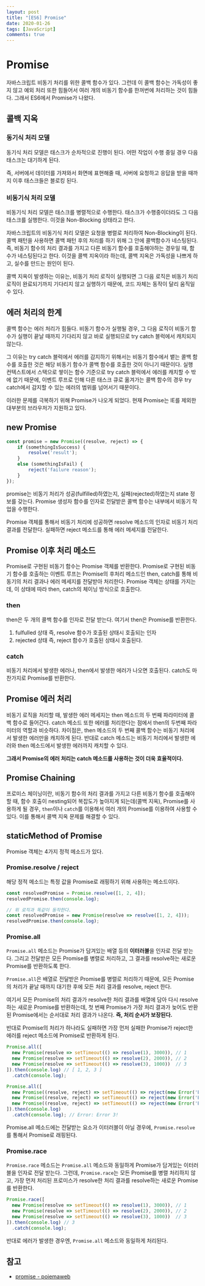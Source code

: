 ```yaml
---
layout: post
title: "[ES6] Promise"
date: 2020-01-26
tags: [JavaScript]
comments: true
---
```


# Promise

자바스크립트 비동기 처리를 위한 콜백 함수가 있다. 그런데 이 콜백 함수는 가독성이 좋지 않고 예외 처리 또한 힘들어서 여러 개의 비동기 함수를 한꺼번에 처리하는 것이 힘들다. 그래서 ES6에서 Promise가 나왔다. 

## 콜백 지옥

### 동기식 처리 모델

동기식 처리 모델은 태스크가 순차적으로 진행이 된다. 어떤 작업이 수행 중일 경우 다음 태스크는 대기하게 된다. 

즉, 서버에서 데이터를 가져와서 화면에 표현해줄 때, 서버에 요청하고 응답을 받을 때까지 이후 태스크들은 블로킹 된다.

### 비동기식 처리 모델

비동기식 처리 모델은 태스크를 병렬적으로 수행한다. 태스크가 수행중이더라도 그 다음 태스크를 실행한다. 이것을 Non-Blocking 상태라고 한다.

자바스크립트의 비동기식 처리 모델은 요청을 병렬로 처리하여 Non-Blocking이 된다. 콜백 패턴을 사용하면 콜백 패턴 후의 처리를 하기 위해 그 안에 콜백함수가 네스팅된다. 즉, 비동기 함수의 처리 결과를 가지고 다른 비동기 함수를 호출해야하는 경우일 때, 함수가 네스팅된다고 한다. 이것을 콜백 지옥이라 하는데, 콜백 지옥은 가독성을 나쁘게 하고, 실수를 만드는 원인이 된다.

콜백 지옥이 발생하는 이유는, 비동기 처리 로직이 실행되면 그 다음 로직은 비동기 처리 로직이 완료되기까지 기다리지 않고 실행하기 때문에, 코드 자체는 동작이 달리 움직일 수 있다.

## 에러 처리의 한계

콜백 함수는 에러 처리가 힘들다. 비동기 함수가 실행될 경우, 그 다음 로직이 비동기 함수가 실행이 끝날 때까지 기다리지 않고 바로 실행되므로 try catch 블럭에서 캐치되지 않는다. 

그 이유는 try catch 블럭에서 에러를 감지하기 위해서는 비동기 함수에서 뱉는 콜백 함수를 호출한 것은 해당 비동기 함수가 콜백 함수를 호출한 것이 아니기 때문이다. 실행 컨텍스트에서 스택으로 쌓이는 함수 기준으로 try catch 블럭에서 에러를 캐치할 수 밖에 없기 때문에, 이벤트 루프로 인해 다른 태스크 큐로 옮겨가는 콜백 함수의 경우 try catch에서 감지할 수 있는 에러의 범위를 넘어서기 때문이다.

이러한 문제를 극복하기 위해 Promise가 나오게 되었다. 현재 Promise는 IE를 제외한 대부분의 브라우저가 지원하고 있다.

## new Promise

```javascript
const promise = new Promise((resolve, reject) => {
    if (somethingIsSuccess) {
        resolve('result');
    }
    else (somethingIsFail) {
        reject('failure reason');
    }
});
```

promise는 비동기 처리가 성공(fulfilled)하였는지, 실패(rejected)하였는지 state 정보를 갖는다. Promise 생성자 함수를 인자로 전달받은 콜백 함수는 내부에서 비동기 작업을 수행한다. 

Promise 객체를 통해서 비동기 처리에 성공하면 resolve 메소드의 인자로 비동기 처리 결과를 전달한다. 실패하면 reject 메소드를 통해 에러 메세지를 전달한다.

## Promise 이후 처리 메소드

Promise로 구현된 비동기 함수는 Promise 객체를 반환한다. Promise로 구현된 비동기 함수를 호출하는 이벤트 루프는 Promise의 후처리 메소드인 then, catch를 통해 비동기의 처리 결과나 에러 메세지를 전달받아 처리한다. Promise 객체는 상태를 가지는데, 이 상태에 따라 then, catch의 체이닝 방식으로 호출한다.

### then

then은 두 개의 콜백 함수를 인자로 전달 받는다. 여기서 then은 Promise를 반환한다.

1. fulfulled 상태 즉, resolve 함수가 호출된 상태시 호출되는 인자
2. rejected 상태 즉, reject 함수가 호출된 상태시 호출된다.

### catch

비동기 처리에서 발생한 에러나, then에서 발생한 에러가 나오면 호출된다. catch도 마찬가지로 Promise를 반환한다.

## Promise 에러 처리

비동기 로직을 처리할 때, 발생한 에러 메세지는 then 메소드의 두 번째 파라미터에 콜백 함수로 들어간다. catch 메소드 또한 에러를 처리한다는 점에서 then의 두번째 파라미터의 역할과 비슷하다. 차이점은, then 메소드의 두 번째 콜백 함수는 비동기 처리에서 발생한 에러만을 캐치하게 된다. 반대로 catch 메소드는 비동기 처리에서 발생한 에러와 then 메소드에서 발생한 에러까지 캐치할 수 있다. 

**그래서 Promise의 에러 처리는 catch 메소드를 사용하는 것이 더욱 효율적이다.**

## Promise Chaining

프로미스 체이닝이란, 비동기 함수의 처리 결과를 가지고 다른 비동기 함수를 호출해야할 때, 함수 호출이 nesting되어 복잡도가 높아지게 되는데(콜백 지옥), Promise를 사용하게 될 경우, `then`이나 `catch`를 이용해서 여러 개의 Promise를 이용하여 사용할 수 있다. 이를 통해서 콜백 지옥 문제를 해결할 수 있다.

## staticMethod of Promise

Promise 객체는 4가지 정적 메소드가 있다.

### Promise.resolve / reject

해당 정적 메소드는 특정 값을 Promise로 래핑하기 위해 사용하는 메소드이다.

```javascript
const resolvedPromise = Promise.resolve([1, 2, 4]);
resolvedPromise.then(console.log);

// 위 로직과 똑같이 동작한다.
const resolvedPromise = new Promise(resolve => resolve([1, 2, 4]));
resolvedPromise.then(console.log);
```

### Promise.all

`Promise.all` 메소드는 Promise가 담겨있는 배열 등의 **이터러블**을 인자로 전달 받는다. 그리고 전달받은 모든 Promise를 병렬로 처리하고, 그 결과를 resolve하는 새로운 Promise를 반환하도록 한다.

`Promise.all`은 배열로 전달받은 Promise를 병렬로 처리하기 때문에, 모든 Promise의 처리가 끝날 때까지 대기한 후에 모든 처리 결과를 resolve, reject 한다.

여기서 모든 Promise의 처리 결과가 resolve한 처리 결과를 배열에 담아 다시 resolve하는 새로운 Promise를 반환하는데, 첫 번째 Promise가 가장 처리 결과가 늦어도 반환된 Promise에서는 순서대로 처리 결과가 나온다. **즉, 처리 순서가 보장된다.**

반대로 Promise의 처리가 하나라도 실패하면 가장 먼저 실패한 Promise가 reject한 에러를 reject 메소드에 Promise로 반환하게 된다.

```javascript
Promise.all([
  new Promise(resolve => setTimeout(() => resolve(1), 3000)), // 1
  new Promise(resolve => setTimeout(() => resolve(2), 2000)), // 2
  new Promise(resolve => setTimeout(() => resolve(3), 1000))  // 3
]).then(console.log) // [ 1, 2, 3 ]
  .catch(console.log);

Promise.all([
  new Promise((resolve, reject) => setTimeout(() => reject(new Error('Error 1!')), 3000)),
  new Promise((resolve, reject) => setTimeout(() => reject(new Error('Error 2!')), 2000)),
  new Promise((resolve, reject) => setTimeout(() => reject(new Error('Error 3!')), 1000))
]).then(console.log)
  .catch(console.log); // Error: Error 3!
```

Promise.all 메소드에는 전달받는 요소가 이터러블이 아닐 경우에, `Promise.resolve`를 통해서 Promise로 래핑된다.

### Promise.race

`Promise.race` 메소드는 `Promise.all` 메소드와 동일하게 Promise가 담겨있는 이터러블을 인자로 전달 받는다. 그런데, `Promise.race`는 모든 Promise를 병렬 처리하지 않고, 가장 먼저 처리된 프로미스가 resolve한 처리 결과를 resolve하는 새로운 Promise를 반환한다.

```javascript
Promise.race([
  new Promise(resolve => setTimeout(() => resolve(1), 3000)), // 1
  new Promise(resolve => setTimeout(() => resolve(2), 2000)), // 2
  new Promise(resolve => setTimeout(() => resolve(3), 1000))  // 3
]).then(console.log) // 3
  .catch(console.log);
```

반대로 에러가 발생한 경우엔, `Promise.all` 메소드와 동일하게 처리된다.

## 참고

* [promise - poiemaweb](https://poiemaweb.com/es6-promise)
